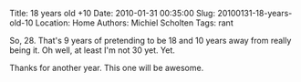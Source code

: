 Title: 18 years old +10
Date: 2010-01-31 00:35:00
Slug: 20100131-18-years-old-10
Location: Home
Authors: Michiel Scholten
Tags: rant

<p>So, 28. That's 9 years of pretending to be 18 and 10 years away from really being it. Oh well, at least I'm not 30 yet. Yet.</p>

<p>Thanks for another year. This one will be awesome.</p>